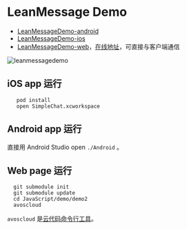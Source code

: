 # LeanMessage Demo

* [LeanMessageDemo-android](./Android)
* [LeanMessageDemo-ios](./iOS)
* [LeanMessageDemo-web](https://github.com/leancloud/js-realtime-sdk)，[在线地址](http://leancloud.github.io/js-realtime-sdk/demo/demo2/)，可直接与客户端通信

![leanmessagedemo](https://cloud.githubusercontent.com/assets/5022872/7699368/f71e201e-fe49-11e4-8c82-5d53dfc95b24.jpg)

## iOS app 运行

```
   pod install
   open SimpleChat.xcworkspace
```

## Android app 运行

直接用 Android Studio open `./Android` 。

## Web page 运行
```
  git submodule init
  git submodule update
  cd JavaScript/demo/demo2
  avoscloud
```

`avoscloud` 是[云代码命令行工具](https://leancloud.cn/docs/cloud_code_commandline.html)。
